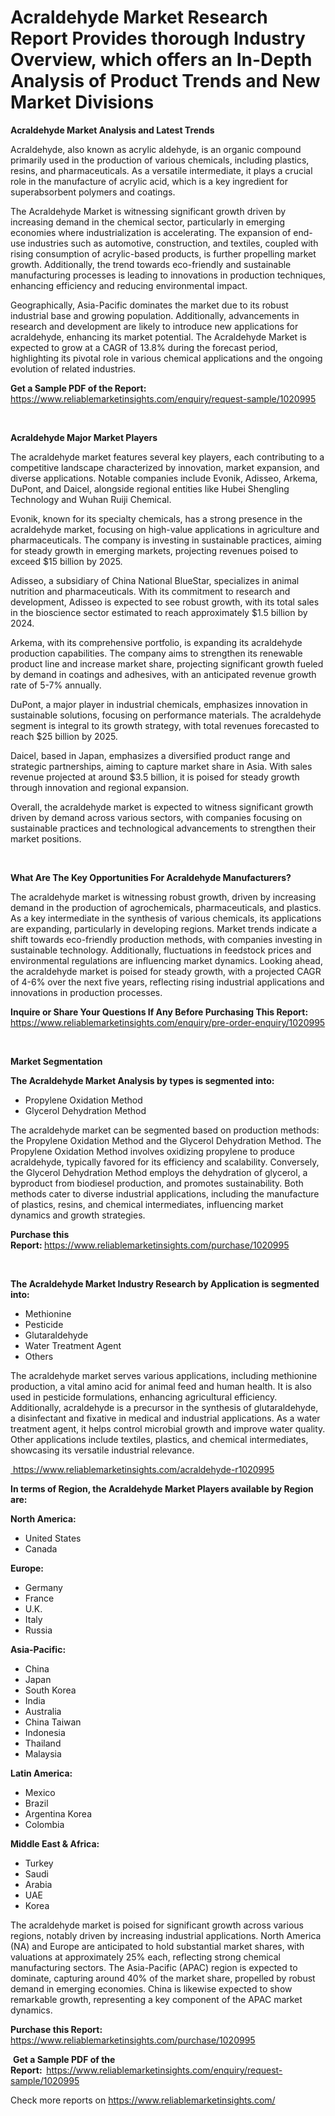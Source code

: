 <p><h1>Acraldehyde Market Research Report Provides thorough Industry Overview, which offers an In-Depth Analysis of Product Trends and New Market Divisions</h1></p><p><strong>Acraldehyde Market Analysis and Latest Trends</strong></p>
<p><p>Acraldehyde, also known as acrylic aldehyde, is an organic compound primarily used in the production of various chemicals, including plastics, resins, and pharmaceuticals. As a versatile intermediate, it plays a crucial role in the manufacture of acrylic acid, which is a key ingredient for superabsorbent polymers and coatings.</p><p>The Acraldehyde Market is witnessing significant growth driven by increasing demand in the chemical sector, particularly in emerging economies where industrialization is accelerating. The expansion of end-use industries such as automotive, construction, and textiles, coupled with rising consumption of acrylic-based products, is further propelling market growth. Additionally, the trend towards eco-friendly and sustainable manufacturing processes is leading to innovations in production techniques, enhancing efficiency and reducing environmental impact.</p><p>Geographically, Asia-Pacific dominates the market due to its robust industrial base and growing population. Additionally, advancements in research and development are likely to introduce new applications for acraldehyde, enhancing its market potential. The Acraldehyde Market is expected to grow at a CAGR of 13.8% during the forecast period, highlighting its pivotal role in various chemical applications and the ongoing evolution of related industries.</p></p>
<p><strong>Get a Sample PDF of the Report:&nbsp;</strong> <a href="https://www.reliablemarketinsights.com/enquiry/request-sample/1020995?utm_campaign=3314&utm_medium=2&utm_source=Github&utm_content=ia&utm_term=02042025&utm_id=acraldehyde">https://www.reliablemarketinsights.com/enquiry/request-sample/1020995</a></p>
<p>&nbsp;</p>
<p><strong>Acraldehyde Major Market Players</strong></p>
<p><p>The acraldehyde market features several key players, each contributing to a competitive landscape characterized by innovation, market expansion, and diverse applications. Notable companies include Evonik, Adisseo, Arkema, DuPont, and Daicel, alongside regional entities like Hubei Shengling Technology and Wuhan Ruiji Chemical.</p><p>Evonik, known for its specialty chemicals, has a strong presence in the acraldehyde market, focusing on high-value applications in agriculture and pharmaceuticals. The company is investing in sustainable practices, aiming for steady growth in emerging markets, projecting revenues poised to exceed $15 billion by 2025.</p><p>Adisseo, a subsidiary of China National BlueStar, specializes in animal nutrition and pharmaceuticals. With its commitment to research and development, Adisseo is expected to see robust growth, with its total sales in the bioscience sector estimated to reach approximately $1.5 billion by 2024.</p><p>Arkema, with its comprehensive portfolio, is expanding its acraldehyde production capabilities. The company aims to strengthen its renewable product line and increase market share, projecting significant growth fueled by demand in coatings and adhesives, with an anticipated revenue growth rate of 5-7% annually.</p><p>DuPont, a major player in industrial chemicals, emphasizes innovation in sustainable solutions, focusing on performance materials. The acraldehyde segment is integral to its growth strategy, with total revenues forecasted to reach $25 billion by 2025.</p><p>Daicel, based in Japan, emphasizes a diversified product range and strategic partnerships, aiming to capture market share in Asia. With sales revenue projected at around $3.5 billion, it is poised for steady growth through innovation and regional expansion.</p><p>Overall, the acraldehyde market is expected to witness significant growth driven by demand across various sectors, with companies focusing on sustainable practices and technological advancements to strengthen their market positions.</p></p>
<p>&nbsp;</p>
<p><strong>What Are The Key Opportunities For Acraldehyde Manufacturers?</strong></p>
<p><p>The acraldehyde market is witnessing robust growth, driven by increasing demand in the production of agrochemicals, pharmaceuticals, and plastics. As a key intermediate in the synthesis of various chemicals, its applications are expanding, particularly in developing regions. Market trends indicate a shift towards eco-friendly production methods, with companies investing in sustainable technology. Additionally, fluctuations in feedstock prices and environmental regulations are influencing market dynamics. Looking ahead, the acraldehyde market is poised for steady growth, with a projected CAGR of 4-6% over the next five years, reflecting rising industrial applications and innovations in production processes.</p></p>
<p><strong>Inquire or Share Your Questions If Any Before Purchasing This Report:</strong> <a href="https://www.reliablemarketinsights.com/enquiry/pre-order-enquiry/1020995?utm_campaign=3314&utm_medium=2&utm_source=Github&utm_content=ia&utm_term=02042025&utm_id=acraldehyde">https://www.reliablemarketinsights.com/enquiry/pre-order-enquiry/1020995</a></p>
<p>&nbsp;</p>
<p><strong>Market Segmentation</strong></p>
<p><strong>The Acraldehyde Market Analysis by types is segmented into:</strong></p>
<p><ul><li>Propylene Oxidation Method</li><li>Glycerol Dehydration Method</li></ul></p>
<p><p>The acraldehyde market can be segmented based on production methods: the Propylene Oxidation Method and the Glycerol Dehydration Method. The Propylene Oxidation Method involves oxidizing propylene to produce acraldehyde, typically favored for its efficiency and scalability. Conversely, the Glycerol Dehydration Method employs the dehydration of glycerol, a byproduct from biodiesel production, and promotes sustainability. Both methods cater to diverse industrial applications, including the manufacture of plastics, resins, and chemical intermediates, influencing market dynamics and growth strategies.</p></p>
<p><strong>Purchase this Report:&nbsp;</strong><a href="https://www.reliablemarketinsights.com/purchase/1020995?utm_campaign=3314&utm_medium=2&utm_source=Github&utm_content=ia&utm_term=02042025&utm_id=acraldehyde">https://www.reliablemarketinsights.com/purchase/1020995</a></p>
<p>&nbsp;</p>
<p><strong>The Acraldehyde Market Industry Research by Application is segmented into:</strong></p>
<p><ul><li>Methionine</li><li>Pesticide</li><li>Glutaraldehyde</li><li>Water Treatment Agent</li><li>Others</li></ul></p>
<p><p>The acraldehyde market serves various applications, including methionine production, a vital amino acid for animal feed and human health. It is also used in pesticide formulations, enhancing agricultural efficiency. Additionally, acraldehyde is a precursor in the synthesis of glutaraldehyde, a disinfectant and fixative in medical and industrial applications. As a water treatment agent, it helps control microbial growth and improve water quality. Other applications include textiles, plastics, and chemical intermediates, showcasing its versatile industrial relevance.</p></p>
<p><a href="https://www.reliablemarketinsights.com/acraldehyde-r1020995?utm_campaign=3314&utm_medium=2&utm_source=Github&utm_content=ia&utm_term=02042025&utm_id=acraldehyde">&nbsp;https://www.reliablemarketinsights.com/acraldehyde-r1020995</a></p>
<p><strong>In terms of Region, the Acraldehyde Market Players available by Region are:</strong></p>
<p>
    <p> <strong> North America: </strong>
        <ul>
            <li>United States</li>
            <li>Canada</li>
        </ul>
        </p> 
    <p> <strong> Europe: </strong>
        <ul>
            <li>Germany</li>
            <li>France</li>
            <li>U.K.</li>
            <li>Italy</li>
            <li>Russia</li>
        </ul>
        </p> 
    <p> <strong> Asia-Pacific: </strong>
        <ul>
            <li>China</li>
            <li>Japan</li>
            <li>South Korea</li>
            <li>India</li>
            <li>Australia</li>
            <li>China Taiwan</li>
            <li>Indonesia</li>
            <li>Thailand</li>
            <li>Malaysia</li>
        </ul>
        </p> 
    <p> <strong> Latin America: </strong>
        <ul>
            <li>Mexico</li>
            <li>Brazil</li>
            <li>Argentina Korea</li>
            <li>Colombia</li>
        </ul>
        </p> 
    <p> <strong> Middle East & Africa: </strong>
        <ul>
            <li>Turkey</li>
            <li>Saudi</li>
            <li>Arabia</li>
            <li>UAE</li>
            <li>Korea</li>
        </ul>
    </p>
    </p>
<p><p>The acraldehyde market is poised for significant growth across various regions, notably driven by increasing industrial applications. North America (NA) and Europe are anticipated to hold substantial market shares, with valuations at approximately 25% each, reflecting strong chemical manufacturing sectors. The Asia-Pacific (APAC) region is expected to dominate, capturing around 40% of the market share, propelled by robust demand in emerging economies. China is likewise expected to show remarkable growth, representing a key component of the APAC market dynamics.</p></p>
<p><strong>Purchase this Report: </strong><a href="https://www.reliablemarketinsights.com/purchase/1020995?utm_campaign=3314&utm_medium=2&utm_source=Github&utm_content=ia&utm_term=02042025&utm_id=acraldehyde">https://www.reliablemarketinsights.com/purchase/1020995</a></p>
<p>&nbsp;<strong>Get a Sample PDF of the Report:&nbsp;&nbsp;</strong><a href="https://www.reliablemarketinsights.com/enquiry/request-sample/1020995?utm_campaign=3314&utm_medium=2&utm_source=Github&utm_content=ia&utm_term=02042025&utm_id=acraldehyde">https://www.reliablemarketinsights.com/enquiry/request-sample/1020995</a></p>
<p><strong></strong></p>
<p>Check more reports on <a href="https://www.reliablemarketinsights.com/?utm_campaign=3314&utm_medium=2&utm_source=Github&utm_content=ia&utm_term=02042025&utm_id=acraldehyde">https://www.reliablemarketinsights.com/</a></p>